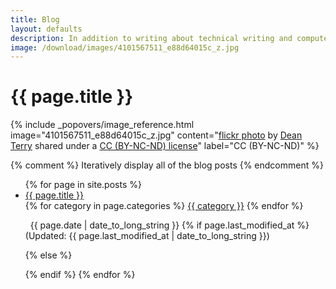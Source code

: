 ```yaml
---
title: Blog
layout: defaults
description: In addition to writing about technical writing and computer science research, I publish articles on many topics in the fields of software engineering, software testing, and data science. Find your favorite article and start reading!
image: /download/images/4101567511_e88d64015c_z.jpg
---
```


# {{ page.title }}

<!-- Include header image -->
{% include _popovers/image_reference.html image="4101567511_e88d64015c_z.jpg" content="<a title='Colored Pencils' href='https://flickr.com/photos/therefore/4101567511'>flickr photo</a> by <a href='https://flickr.com/people/therefore'>Dean Terry</a> shared under a <a href='https://creativecommons.org/licenses/by-nc-nd/2.0/'>CC (BY-NC-ND) license</a>" label="CC (BY-NC-ND)" %}

{% comment %} Iteratively display all of the blog posts {% endcomment %}
<ul class="fa-ul">
{% for page in site.posts %}
  <li><i class="fa-li fa fa-edit fa-lg"></i><a class="major" href="/{{ page.url | remove_first:'/'}}">{{ page.title }}</a></li>
  <i class="fa fa-tags" aria-hidden="true"></i>
  {% for category in page.categories %}
  <a class="tag" href="/categories/#{{ category | slugify }}"> {{ category }}</a>
  {% endfor %}
  <p>
  <i class="fa fa-calendar-o" aria-hidden="true"></i>
  &nbsp; {{ page.date | date_to_long_string }}
  {% if page.last_modified_at %}
  (Updated: {{ page.last_modified_at | date_to_long_string }})
  <p></p>
  {% else %}
  <p></p>
  {% endif %}
{% endfor %}
</ul>
